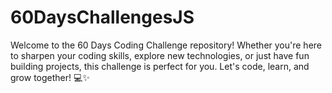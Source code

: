 # 60DaysChallengesJS
Welcome to the 60 Days Coding Challenge repository! Whether you're here to sharpen your coding skills, explore new technologies, or just have fun building projects, this challenge is perfect for you. Let's code, learn, and grow together! 💻✨
